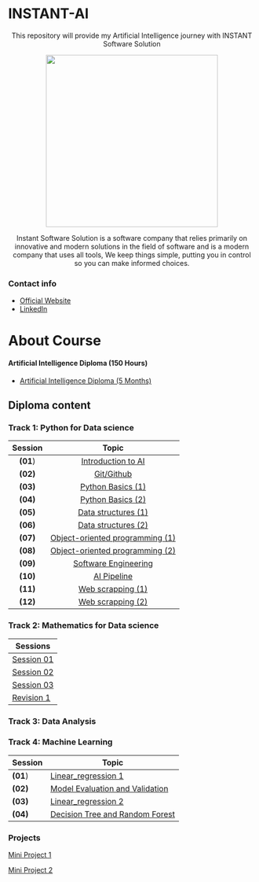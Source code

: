 # INSTANT-AI

<p align='center'>
This repository will provide my Artificial Intelligence journey with INSTANT Software Solution
</p>

<p align="center">
<img src="https://i.ibb.co/5YLhYZL/1.png" alt="" style="width:350px;"/>
    </p> 

<p align='center'>
    Instant Software Solution is a software company that relies primarily on innovative and modern solutions in the field of software and is a modern company that uses all tools, We keep things simple, putting you in control so you can make informed choices.
</p>


### Contact info
  * [Official Website](https://www.instant-ss.com/)
  * [LinkedIn](https://www.linkedin.com/company/instantsoftwaresolution/)

# About Course
#### Artificial Intelligence Diploma (150 Hours)
* [Artificial Intelligence Diploma (5 Months)](https://drive.google.com/file/d/1wTd9mdGzxWzFVL13FYEI51YvWg9Bv1v5/view)

## Diploma content

### Track 1: Python for Data science


<HTML><div align="center">
    
|Session  |Topic |
| :-------------: | :--------:  |
|**(01**)|[Introduction to AI](https://github.com/Rana0Ahmed/INSTANT-AI/blob/main/Track%201_%20Python%20for%20Data%20Science/Session%2001/INFO.md)     |               
|**(02)**|[Git/Github](https://github.com/Rana0Ahmed/INSTANT-AI/blob/main/Track%201_%20Python%20for%20Data%20Science/Session%2002/INFO.md)             |              
|**(03)**|[Python Basics (1)](https://github.com/Rana0Ahmed/INSTANT-AI/blob/main/Track%201_%20Python%20for%20Data%20Science/Session%2003/INFO.md)      |               
|**(04)**|[Python Basics (2)](https://github.com/Rana0Ahmed/INSTANT-AI/blob/main/Track%201_%20Python%20for%20Data%20Science/Session%2004/INFO.md)      |
|**(05)**|[Data structures (1)](https://github.com/Rana0Ahmed/INSTANT-AI/blob/main/Track%201_%20Python%20for%20Data%20Science/Session%2005/INFO.md)    |
|**(06)**|[Data structures (2)](https://github.com/Rana0Ahmed/INSTANT-AI/blob/main/Track%201_%20Python%20for%20Data%20Science/Session%2006/INFO.md)    |
|**(07)**|[Object-oriented programming (1)](https://github.com/Rana0Ahmed/INSTANT-AI/tree/main/Track%201_%20Python%20for%20Data%20Science/Session%2007)|
|**(08)**|[Object-oriented programming (2)](https://github.com/Rana0Ahmed/INSTANT-AI/tree/main/Track%201_%20Python%20for%20Data%20Science/Session%2008)|
|**(09)**|[Software Engineering](https://github.com/Rana0Ahmed/INSTANT-AI/blob/main/Track%201_%20Python%20for%20Data%20Science/Session%2009/INFO.md)   |
|**(10)**|[AI Pipeline](https://github.com/Rana0Ahmed/INSTANT-AI/blob/main/Track%201_%20Python%20for%20Data%20Science/Session%2010/INFO.md)            |
|**(11)**|[Web scrapping (1)](https://github.com/Rana0Ahmed/INSTANT-AI/blob/main/Track%201_%20Python%20for%20Data%20Science/Session%2011/INFO.md)      |
|**(12)**|[Web scrapping (2)](https://github.com/Rana0Ahmed/INSTANT-AI/tree/main/Track%201_%20Python%20for%20Data%20Science/Session%2012)              |

</div> </HTML>

### Track 2: Mathematics for Data science
|                                              Sessions                                                                       |  
|-----------------------------------------------------------------------------------------------------------------------------|
|[Session 01](https://github.com/Rana0Ahmed/INSTANT-AI/tree/main/Track%202-%20Mathematics%20for%20Data%20Science/Session%2001)|
|[Session 02](https://github.com/Rana0Ahmed/INSTANT-AI/tree/main/Track%202-%20Mathematics%20for%20Data%20Science/Session%2002)|
|[Session 03](https://github.com/Rana0Ahmed/INSTANT-AI/tree/main/Track%202-%20Mathematics%20for%20Data%20Science/Session%2003)|
|[Revision 1](https://github.com/Rana0Ahmed/INSTANT-AI/tree/main/Track%202-%20Mathematics%20for%20Data%20Science/Revision%201)|

### Track 3: Data Analysis
### Track 4: Machine Learning

<HTML><div align="center">
    
|Session|Topic|
|-------|-----|
|**(01**)|[Linear_regression 1](https://github.com/Rana0Ahmed/INSTANT-AI/tree/main/Track%204_%20Machine%20Learning/Session%2001)|
|**(02)**|[Model Evaluation and Validation](https://github.com/Rana0Ahmed/INSTANT-AI/blob/main/Track%204_%20Machine%20Learning/Session%2002/INFO.md)|
|**(03)**|[Linear_regression 2](https://github.com/Rana0Ahmed/INSTANT-AI/tree/main/Track%204_%20Machine%20Learning/Session%2003)|
|**(04)**|[Decision Tree and Random Forest](https://github.com/Rana0Ahmed/INSTANT-AI/blob/main/Track%204_%20Machine%20Learning/Session%2004/INFO.md)|

</div> </HTML>

### Projects
[Mini Project 1](https://github.com/Rana0Ahmed/INSTANT-AI/tree/main/Track1-%20Python%20for%20Data%20science/Mini%20Project%201)

[Mini Project 2](https://github.com/Rana0Ahmed/INSTANT-AI/tree/main/Track1-%20Python%20for%20Data%20science/Mini%20Project%202)

